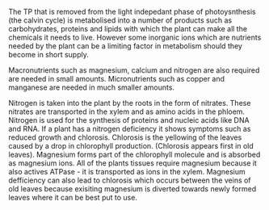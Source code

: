 The TP that is removed from the light indepedant phase of photoysnthesis (the calvin cycle) is
metabolised into a number of products such as carbohydrates, proteins and lipids with which the
plant can make all the chemicals it needs to live. However some inorganic ions which are nutrients
needed by the plant can be a limiting factor in metabolism should they become in short supply.

Macronutrients such as magnesium, calcium and nitrogen are also required are needed in small
amounts. Micronutrients such as copper and manganese are needed in much smaller amounts.

Nitrogen is taken into the plant by the roots in the form of nitrates. These nitrates are
transported in the xylem and as amino acids in the phloem. Nitrogen is used for the synthesis of
proteins and nucleic acids like DNA and RNA. If a plant has a nitrogen deficiency it shows symptoms
such as reduced growth and chlorosis. Chlorosis is the yellowing of the leaves caused by a drop in
chlorophyll production. (Chlorosis appears first in old leaves). Magnesium forms part of the
chlorophyll molecule and is absorbed as magnesium ions. All of the plants tissues require magnesium
because it also actives ATPase - it is transported as ions in the xylem. Magnesium defficiency can
also lead to chlorosis which occurs between the veins of old leaves because exisiting magnesium is
diverted towards newly formed leaves where it can be best put to use.
